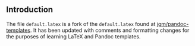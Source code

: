 ## Introduction

The file `default.latex` is a fork of the `default.latex` found at [jgm/pandoc-templates](https://github.com/jgm/pandoc-templates). It has been updated with comments and formatting changes for the purposes of learning LaTeX and Pandoc templates.
